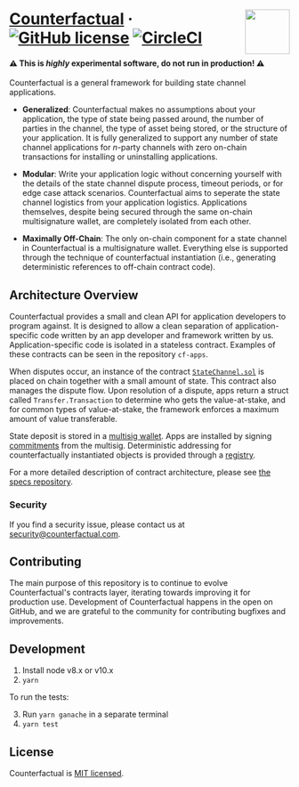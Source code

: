 # [Counterfactual](https://counterfactual.com) &middot; <img align="right" src="https://static1.squarespace.com/static/59ee6243268b96cc1fb2b14a/t/5af73bca1ae6cf80fc1cc250/1529369816810/?format=1500w" height="80px" /> [![GitHub license](https://img.shields.io/badge/license-MIT-blue.svg)](https://github.com/facebook/react/blob/master/LICENSE) [![CircleCI](https://circleci.com/gh/counterfactual/contracts.svg?style=shield&circle-token=755f90dc490099c4e5f4334f16355a6262158bcf)](https://circleci.com/gh/counterfactual/contracts)

#### ⚠️️️ This is _highly_ experimental software, do not run in production! ️️⚠️️️

Counterfactual is a general framework for building state channel applications.

- **Generalized**: Counterfactual makes no assumptions about your application, the type of state being passed around, the number of parties in the channel, the type of asset being stored, or the structure of your application. It is fully generalized to support any number of state channel applications for _n_-party channels with zero on-chain transactions for installing or uninstalling applications.

- **Modular**: Write your application logic without concerning yourself with the details of the state channel dispute process, timeout periods, or for edge case attack scenarios. Counterfactual aims to seperate the state channel logistics from your application logistics. Applications themselves, despite being secured through the same on-chain multisignature wallet, are completely isolated from each other.

- **Maximally Off-Chain**: The only on-chain component for a state channel in Counterfactual is a multisignature wallet. Everything else is supported through the technique of counterfactual instantiation (i.e., generating deterministic references to off-chain contract code).

## Architecture Overview

Counterfactual provides a small and clean API for application developers to program against. It is designed to allow a clean separation of application-specific code written by an app developer and framework written by us. Application-specific code is isolated in a stateless contract. Examples of these contracts can be seen in the repository `cf-apps`.

When disputes occur, an instance of the contract [`StateChannel.sol`](./contracts/StateChannel.sol) is placed on chain together with a small amount of state. This contract also manages the dispute flow. Upon resolution of a dispute, apps return a struct called `Transfer.Transaction` to determine who gets the value-at-stake, and for common types of value-at-stake, the framework enforces a maximum amount of value transferable.

State deposit is stored in a [multisig wallet](./contracts/MinimumViableMultisig.sol). Apps are installed by signing [commitments](./contracts/delegateTargets/ConditionalTransfer.sol) from the multisig. Deterministic addressing for counterfactually instantiated objects is provided through a [registry](./contracts/Registry.sol).

For a more detailed description of contract architecture, please see [the specs repository](https://github.com/counterfactual/specs/tree/master/contracts).

### Security

If you find a security issue, please contact us at security@counterfactual.com.

## Contributing

The main purpose of this repository is to continue to evolve Counterfactual's contracts layer, iterating towards improving it for production use. Development of Counterfactual happens in the open on GitHub, and we are grateful to the community for contributing bugfixes and improvements.

## Development

1.  Install node v8.x or v10.x
2.  `yarn`

To run the tests:

3.  Run `yarn ganache` in a separate terminal
4.  `yarn test`

## License

Counterfactual is [MIT licensed](./LICENSE).
